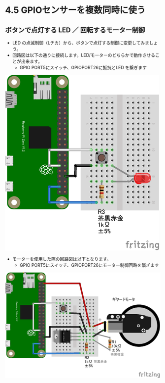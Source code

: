 # 4.5 GPIOセンサーを複数同時に使う
## ボタンで点灯する LED ／ 回転するモーター制御
- LED の点滅制御（Lチカ）から、ボタンで点灯する制御に変更してみましょう。
- 回路図は以下の通りに接続します。LED/モーターのどちらかで動作させることが出来ます。
  - GPIO PORT5にスイッチ、GPIOPORT26に抵抗とLED を繋ぎます
<img src="./imgs/PiZero_gpio-inout.png" width=500>

- モーターを使用した際の回路図は以下となります。
  - GPIO PORT5にスイッチ、GPIOPORT26にモーター制御回路を繋ぎます
<img src="./imgs/PiZero_gpio-inoutMotor.png" width=800>
